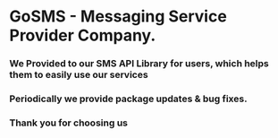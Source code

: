 #                 GoSMS - Messaging Service Provider Company.
### We Provided to our SMS API Library for users, which helps them to easily use our services
### Periodically we provide package updates & bug fixes.
###
### Thank you for choosing us